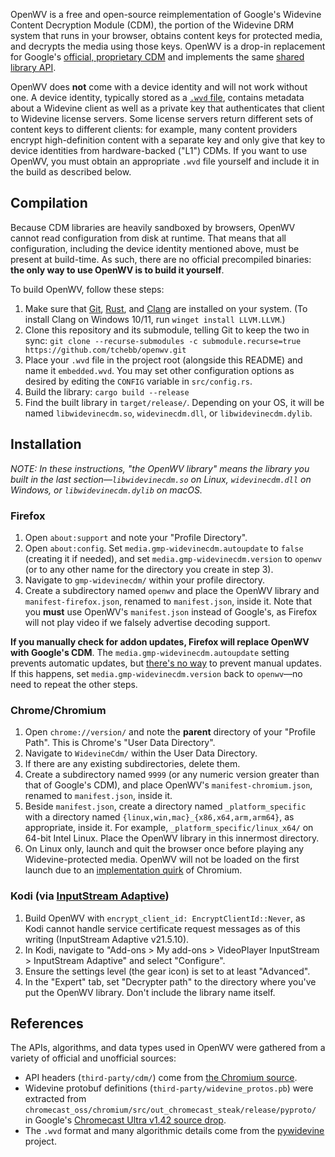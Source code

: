 OpenWV is a free and open-source reimplementation of Google's Widevine Content
Decryption Module (CDM), the portion of the Widevine DRM system that runs in
your browser, obtains content keys for protected media, and decrypts the media
using those keys. OpenWV is a drop-in replacement for Google's [official,
proprietary CDM][official-cdm] and implements the same [shared library
API][chromium-cdm-api].

OpenWV does **not** come with a device identity and will not work without one.
A device identity, typically stored as a [`.wvd` file][pywidevine], contains
metadata about a Widevine client as well as a private key that authenticates
that client to Widevine license servers. Some license servers return different
sets of content keys to different clients: for example, many content providers
encrypt high-definition content with a separate key and only give that key to
device identities from hardware-backed ("L1") CDMs. If you want to use OpenWV,
you must obtain an appropriate `.wvd` file yourself and include it in the build
as described below.

[official-cdm]: https://github.com/mozilla-firefox/firefox/blob/main/toolkit/content/gmp-sources/widevinecdm.json

## Compilation

Because CDM libraries are heavily sandboxed by browsers, OpenWV cannot read
configuration from disk at runtime. That means that all configuration,
including the device identity mentioned above, must be present at build-time.
As such, there are no official precompiled binaries: **the only way to use
OpenWV is to build it yourself**.

To build OpenWV, follow these steps:

1. Make sure that [Git][git], [Rust][rust], and [Clang][clang-install] are
   installed on your system. (To install Clang on Windows 10/11, run
   `winget install LLVM.LLVM`.)
2. Clone this repository and its submodule, telling Git to keep the two in sync:
   `git clone --recurse-submodules -c submodule.recurse=true https://github.com/tchebb/openwv.git`
3. Place your `.wvd` file in the project root (alongside this README) and name
   it `embedded.wvd`. You may set other configuration options as desired by
   editing the `CONFIG` variable in `src/config.rs`.
4. Build the library: `cargo build --release`
5. Find the built library in `target/release/`. Depending on your OS, it will
   be named `libwidevinecdm.so`, `widevinecdm.dll`, or `libwidevinecdm.dylib`.

[git]: https://git-scm.com/downloads
[rust]: https://rustup.rs/
[clang-install]: https://rust-lang.github.io/rust-bindgen/requirements.html#installing-clang

## Installation

*NOTE: In these instructions, "the OpenWV library" means the library you built
in the last section—`libwidevinecdm.so` on Linux, `widevinecdm.dll` on Windows,
or `libwidevinecdm.dylib` on macOS.*

### Firefox
1. Open `about:support` and note your "Profile Directory".
2. Open `about:config`. Set `media.gmp-widevinecdm.autoupdate` to `false`
   (creating it if needed), and set `media.gmp-widevinecdm.version` to `openwv`
   (or to any other name for the directory you create in step 3).
3. Navigate to `gmp-widevinecdm/` within your profile directory.
4. Create a subdirectory named `openwv` and place the OpenWV library and
   `manifest-firefox.json`, renamed to `manifest.json`, inside it. Note that
   you **must** use OpenWV's `manifest.json` instead of Google's, as Firefox
   will not play video if we falsely advertise decoding support.

**If you manually check for addon updates, Firefox will replace OpenWV with
Google's CDM**. The `media.gmp-widevinecdm.autoupdate` setting prevents
automatic updates, but [there's no way][firefox-updater] to prevent manual
updates. If this happens, set `media.gmp-widevinecdm.version` back to
`openwv`—no need to repeat the other steps.

### Chrome/Chromium
1. Open `chrome://version/` and note the **parent** directory of your "Profile
   Path". This is Chrome's "User Data Directory".
2. Navigate to `WidevineCdm/` within the User Data Directory.
3. If there are any existing subdirectories, delete them.
4. Create a subdirectory named `9999` (or any numeric version greater than that
   of Google's CDM), and place OpenWV's `manifest-chromium.json`, renamed to
   `manifest.json`, inside it.
5. Beside `manifest.json`, create a directory named `_platform_specific` with
   a directory named `{linux,win,mac}_{x86,x64,arm,arm64}`, as appropriate,
   inside it. For example, `_platform_specific/linux_x64/` on 64-bit Intel
   Linux. Place the OpenWV library in this innermost directory.
6. On Linux only, launch and quit the browser once before playing any
   Widevine-protected media. OpenWV will not be loaded on the first launch due
   to an [implementation quirk][chromium-hint] of Chromium.

### Kodi (via [InputStream Adaptive](https://github.com/xbmc/inputstream.adaptive))
1. Build OpenWV with `encrypt_client_id: EncryptClientId::Never`, as Kodi
   cannot handle service certificate request messages as of this writing
   (InputStream Adaptive v21.5.10).
2. In Kodi, navigate to "Add-ons > My add-ons > VideoPlayer InputStream >
   InputStream Adaptive" and select "Configure".
3. Ensure the settings level (the gear icon) is set to at least "Advanced".
4. In the "Expert" tab, set "Decrypter path" to the directory where you've put
   the OpenWV library. Don't include the library name itself.

[firefox-updater]: https://github.com/mozilla-firefox/firefox/blob/FIREFOX_139_0_RELEASE/toolkit/mozapps/extensions/internal/GMPProvider.sys.mjs#L391-L455
[chromium-hint]: https://source.chromium.org/chromium/chromium/src/+/refs/tags/137.0.7151.59:chrome/common/media/cdm_registration.cc;l=163-187

## References

The APIs, algorithms, and data types used in OpenWV were gathered from a
variety of official and unofficial sources:

- API headers (`third-party/cdm/`) come from [the Chromium source][chromium-cdm-api].
- Widevine protobuf definitions (`third-party/widevine_protos.pb`) were
  extracted from `chromecast_oss/chromium/src/out_chromecast_steak/release/pyproto/`
  in Google's [Chromecast Ultra v1.42 source drop][steak-1.42-oss].
- The `.wvd` format and many algorithmic details come from the [pywidevine][pywidevine]
  project.

[chromium-cdm-api]: https://chromium.googlesource.com/chromium/cdm/
[pywidevine]: https://github.com/devine-dl/pywidevine/
[steak-1.42-oss]: https://drive.google.com/file/d/153TuZqh9FTBKRabGx686tbJefeqM2sJf/view?usp=drive_link
